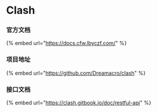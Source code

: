 # Clash

### 官方文档

{% embed url="https://docs.cfw.lbyczf.com/" %}

### 项目地址

{% embed url="https://github.com/Dreamacro/clash" %}

### 接口文档

{% embed url="https://clash.gitbook.io/doc/restful-api" %}




